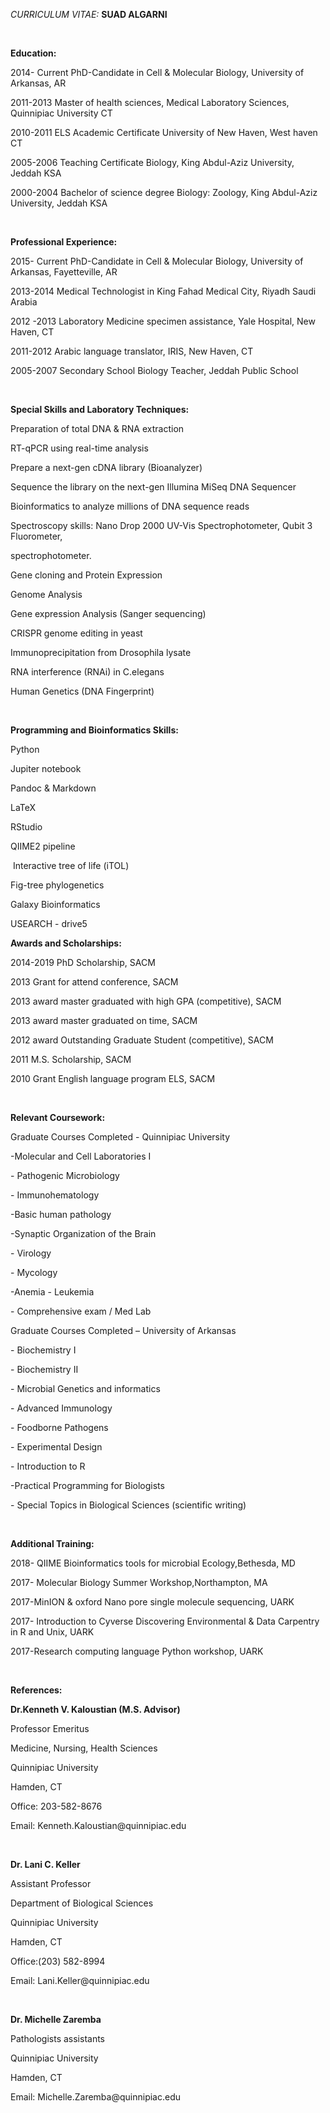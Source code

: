 *CURRICULUM VITAE:* **SUAD ALGARNI**

 

**Education:**

2014- Current PhD-Candidate in Cell & Molecular Biology, University of Arkansas,
AR

2011-2013 Master of health sciences, Medical Laboratory Sciences, Quinnipiac
University CT

2010-2011 ELS Academic Certificate University of New Haven, West haven CT

2005-2006 Teaching Certificate Biology, King Abdul-Aziz University, Jeddah KSA

2000-2004 Bachelor of science degree Biology: Zoology, King Abdul-Aziz
University, Jeddah KSA

 

**Professional Experience:**

2015- Current PhD-Candidate in Cell & Molecular Biology, University of Arkansas,
Fayetteville, AR

2013-2014 Medical Technologist in King Fahad Medical City, Riyadh Saudi Arabia

2012 -2013 Laboratory Medicine specimen assistance, Yale Hospital, New Haven, CT

2011-2012 Arabic language translator, IRIS, New Haven, CT

2005-2007 Secondary School Biology Teacher, Jeddah Public School

 

**Special Skills and Laboratory Techniques:**

Preparation of total DNA & RNA extraction

RT-qPCR using real-time analysis

Prepare a next-gen cDNA library (Bioanalyzer)

Sequence the library on the next-gen Illumina MiSeq DNA Sequencer

Bioinformatics to analyze millions of DNA sequence reads

Spectroscopy skills: Nano Drop 2000 UV-Vis Spectrophotometer, Qubit 3
Fluorometer,

spectrophotometer.

Gene cloning and Protein Expression

Genome Analysis

Gene expression Analysis (Sanger sequencing)

CRISPR genome editing in yeast

Immunoprecipitation from Drosophila lysate

RNA interference (RNAi) in C.elegans

Human Genetics (DNA Fingerprint)

 

**Programming and Bioinformatics Skills:**

Python

Jupiter notebook

Pandoc & Markdown

LaTeX

RStudio

QIIME2 pipeline

 Interactive tree of life (iTOL)

Fig-tree phylogenetics

Galaxy Bioinformatics

USEARCH - drive5

**Awards and Scholarships:**

2014-2019 PhD Scholarship, SACM

2013 Grant for attend conference, SACM

2013 award master graduated with high GPA (competitive), SACM

2013 award master graduated on time, SACM

2012 award Outstanding Graduate Student (competitive), SACM

2011 M.S. Scholarship, SACM

2010 Grant English language program ELS, SACM

 

**Relevant Coursework:**

Graduate Courses Completed - Quinnipiac University

\-Molecular and Cell Laboratories I                                          

\- Pathogenic
Microbiology                                                           

\- Immunohematology  

\-Basic human pathology

\-Synaptic Organization of the Brain

\-
Virology                                                                                     

\-
Mycology                                                                                

\-Anemia - Leukemia

\- Comprehensive exam / Med Lab

Graduate Courses Completed – University of Arkansas

\- Biochemistry I

\- Biochemistry II

\- Microbial Genetics and informatics

\- Advanced Immunology

\- Foodborne Pathogens

\- Experimental Design

\- Introduction to R

\-Practical Programming for Biologists

\- Special Topics in Biological Sciences (scientific writing)

 

**Additional Training:**

2018- QIIME Bioinformatics tools for microbial Ecology,Bethesda, MD

2017- Molecular Biology Summer Workshop,Northampton, MA

2017-MinION & oxford Nano pore single molecule sequencing, UARK

2017- Introduction to Cyverse Discovering Environmental & Data Carpentry in R
and Unix, UARK

2017-Research computing language Python workshop, UARK

 

**References:**

**Dr.Kenneth V. Kaloustian (M.S. Advisor)**

Professor Emeritus

Medicine, Nursing, Health Sciences

Quinnipiac University

Hamden, CT

Office: 203-582-8676

Email: Kenneth.Kaloustian\@quinnipiac.edu

 

**Dr. Lani C. Keller**

Assistant Professor

Department of Biological Sciences

Quinnipiac University

Hamden, CT

Office:(203) 582-8994

Email: Lani.Keller\@quinnipiac.edu

 

**Dr. Michelle Zaremba**

Pathologists assistants

Quinnipiac University

Hamden, CT

Email: Michelle.Zaremba\@quinnipiac.edu

 

 

 

 

 

 

 
